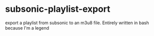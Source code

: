 # subsonic-playlist-export

export a playlist from subsonic to an m3u8 file. Entirely written in bash because I'm a legend